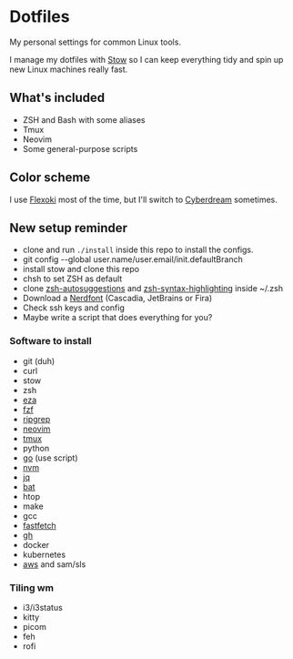 # Dotfiles

My personal settings for common Linux tools.

I manage my dotfiles with [Stow](https://www.gnu.org/software/stow/) so I can keep everything tidy and spin up new Linux machines really fast.

## What's included

- ZSH and Bash with some aliases
- Tmux
- Neovim
- Some general-purpose scripts

## Color scheme

I use [Flexoki](https://stephango.com/flexoki) most of the time, but I'll switch to [Cyberdream](https://github.com/scottmckendry/cyberdream.nvim) sometimes.

## New setup reminder

- clone and run `./install` inside this repo to install the configs. 
- git config --global user.name/user.email/init.defaultBranch
- install stow and clone this repo
- chsh to set ZSH as default
- clone [zsh-autosuggestions](https://github.com/zsh-users/zsh-autosuggestions) and [zsh-syntax-highlighting](https://github.com/zsh-users/zsh-syntax-highlighting) inside ~/.zsh
- Download a [Nerdfont](https://www.nerdfonts.com/font-downloads) (Cascadia, JetBrains or Fira)
- Check ssh keys and config
- Maybe write a script that does everything for you?

### Software to install

- git (duh)
- curl
- stow
- zsh
- [eza](https://github.com/eza-community/eza)
- [fzf](https://github.com/junegunn/fzf)
- [ripgrep](https://github.com/BurntSushi/ripgrep#installation)
- [neovim](https://github.com/neovim/neovim)
- [tmux](https://github.com/tmux/tmux/wiki)
- python
- [go](https://go.dev/) (use script)
- [nvm](https://github.com/nvm-sh/nvm)
- [jq](https://jqlang.github.io/jq/)
- [bat](https://github.com/sharkdp/bat)
- htop
- make
- gcc
- [fastfetch](https://github.com/fastfetch-cli/fastfetch)
- [gh](https://github.com/cli/cli#installation)
- docker
- kubernetes
- [aws](https://docs.aws.amazon.com/cli/latest/userguide/getting-started-install.html) and sam/sls

### Tiling wm

- i3/i3status
- kitty
- picom
- feh
- rofi
